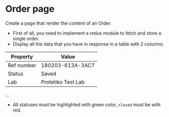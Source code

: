 # Order page

Create a page that render the content of an Order.

- First of all, you need to implement a redux module to fetch and store a single order.
- Display all the data that you have in response in a table with 2 columns:

Property   | Value
---------- | ----------------
Ref number | 180203-613A-3AC7
Status     | Saved
Lab        | Protetiko Test Lab
...

- All statuses must be highlighted with green color, `closed` must be with red.